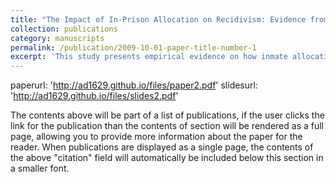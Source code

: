 ```yaml
---
title: "The Impact of In-Prison Allocation on Recidivism: Evidence from Chile"
collection: publications
category: manuscripts
permalink: /publication/2009-10-01-paper-title-number-1
excerpt: 'This study presents empirical evidence on how inmate allocation within prisons influences post-release criminal behavior in Chile. Employing a sharp regression discontinuity design, I show that first-time offenders placed with peers who are more actively involved in criminal activities are almost twice as likely  to be re-incarcerated after release. I investigate four potential channels influencing post-release behavior: job market stigma, prison facilities, peer dynamics, and the impact of peer influence on participation in rehabilitation programs. Descriptive analysis suggests that while job market stigma and prison infrastructure have limited impact, the main findings are likely driven by peer effects and the role of peer dynamics in decisions to participate in rehabilitation programs. Furthermore, peer effects appear to be more substantial among individuals with higher criminal profiles. This finding implies that mixing inmates with diverse criminal profiles may be a potential strategy to reduce overall recidivism. These results carry significant implications for policymakers and stakeholders striving to lower recidivism rates via improved strategies in prison allocation.'
---
```

paperurl: 'http://ad1629.github.io/files/paper2.pdf'
slidesurl: 'http://ad1629.github.io/files/slides2.pdf'


The contents above will be part of a list of publications, if the user clicks the link for the publication than the contents of section will be rendered as a full page, allowing you to provide more information about the paper for the reader. When publications are displayed as a single page, the contents of the above "citation" field will automatically be included below this section in a smaller font.
